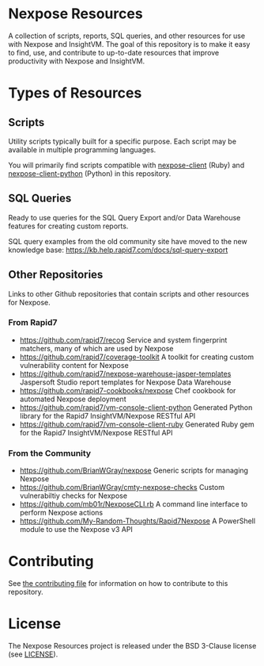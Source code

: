 # Nexpose Resources

A collection of scripts, reports, SQL queries, and other resources for use with Nexpose and InsightVM. The goal of this repository is to make it easy to find, use, and contribute to up-to-date resources that improve productivity with Nexpose and InsightVM.

# Types of Resources

## Scripts

Utility scripts typically built for a specific purpose. Each script may be available in multiple programming languages.

You will primarily find scripts compatible with [nexpose-client](https://github.com/rapid7/nexpose-client) (Ruby) and [nexpose-client-python](https://github.com/rapid7/nexpose-client-python) (Python) in this repository.

## SQL Queries

Ready to use queries for the SQL Query Export and/or Data Warehouse features for creating custom reports.

SQL query examples from the old community site have moved to the new knowledge base: https://kb.help.rapid7.com/docs/sql-query-export

## Other Repositories

Links to other Github repositories that contain scripts and other resources for Nexpose.

### From Rapid7

- https://github.com/rapid7/recog Service and system fingerprint matchers, many of which are used by Nexpose
- https://github.com/rapid7/coverage-toolkit A toolkit for creating custom vulnerability content for Nexpose
- https://github.com/rapid7/nexpose-warehouse-jasper-templates Jaspersoft Studio report templates for Nexpose Data Warehouse
- https://github.com/rapid7-cookbooks/nexpose Chef cookbook for automated Nexpose deployment
- https://github.com/rapid7/vm-console-client-python Generated Python library for the Rapid7 InsightVM/Nexpose RESTful API
- https://github.com/rapid7/vm-console-client-ruby Generated Ruby gem for the Rapid7 InsightVM/Nexpose RESTful API

### From the Community

- https://github.com/BrianWGray/nexpose Generic scripts for managing Nexpose
- https://github.com/BrianWGray/cmty-nexpose-checks Custom vulnerabiltiy checks for Nexpose
- https://github.com/mb01r/NexposeCLI.rb A command line interface to perform Nexpose actions
- https://github.com/My-Random-Thoughts/Rapid7Nexpose A PowerShell module to use the Nexpose v3 API

# Contributing

See [the contributing file](.github/CONTRIBUTING.md) for information on how to contribute to this repository.

# License

The Nexpose Resources project is released under the BSD 3-Clause license (see [LICENSE](./LICENSE)).
